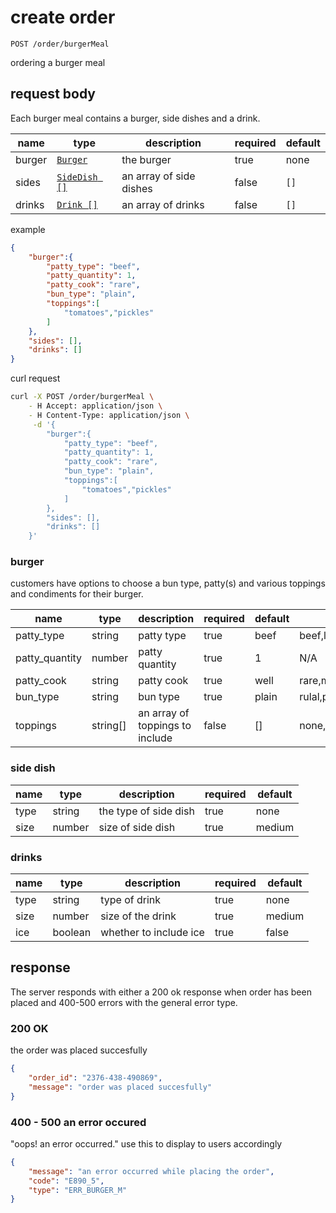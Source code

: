 # create order

`POST /order/burgerMeal`

ordering a burger meal

## request body

Each burger meal contains a burger, side dishes and a drink.

|name|type|description|required|default|
|---|---|---|---|---|
|burger|[`Burger`](#burger)| the burger| true| none|
|sides|[`SideDish []`](#side-dish)| an array of side dishes| false| `[]`|
|drinks|[`Drink []`](#drinks)| an array of drinks| false| `[]`|

example

```json
{
    "burger":{
        "patty_type": "beef",
        "patty_quantity": 1,
        "patty_cook": "rare",
        "bun_type": "plain",
        "toppings":[
            "tomatoes","pickles"
        ]
    },
    "sides": [],
    "drinks": []
}
```

curl request

```sh
curl -X POST /order/burgerMeal \
    - H Accept: application/json \
    - H Content-Type: application/json \
     -d '{
        "burger":{
            "patty_type": "beef",
            "patty_quantity": 1,
            "patty_cook": "rare",
            "bun_type": "plain",
            "toppings":[
                "tomatoes","pickles"
            ]
        },
        "sides": [],
        "drinks": []
    }'

```

### burger

customers have options to choose a bun type, patty(s) and various toppings and condiments for their burger.

|name|type|description|required|default|options|
|---|---|---|---|---|---|
|patty_type|string| patty type| true| beef|beef,lamb, vegan|
|patty_quantity|number| patty quantity| true| 1|N/A|
|patty_cook|string| patty cook| true| well|rare,medium,well,well done|
|bun_type|string|bun type| true| plain|rulal,plain,glutenFree|
|toppings|string[]| an array of toppings to include| false | []|none,lettuce,tomato,redOnion|

### side dish

|name|type|description|required|default|
|---|---|---|---|---|
|type|string| the type of side dish| true| none|
|size|number| size of side dish| true| medium|

### drinks

|name|type|description|required|default|
|---|---|---|---|---|
|type|string| type of drink| true| none|
|size|number| size of the drink| true| medium|
|ice|boolean| whether to include ice| true| false|

## response

The server responds with either a 200 ok response when order has been placed and 400-500 errors
with the general error type.

### 200 OK

the order was placed succesfully

```json
{
    "order_id": "2376-438-490869",
    "message": "order was placed succesfully"
}
```

### 400 - 500 an error occured

"oops! an error occurred." use this to display to users accordingly

```json
{
    "message": "an error occurred while placing the order",
    "code": "E890_5",
    "type": "ERR_BURGER_M"
}
```
